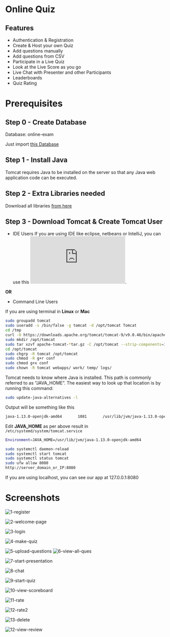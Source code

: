 # Online Quiz

## Features

* Authentication & Registration
* Create & Host your own Quiz
* Add questions manually
* Add questions from CSV
* Participate in a Live Quiz
* Look at the Live Score as you go
* Live Chat with Presenter and other Participants
* Leaderboards
* Quiz Rating

# Prerequisites

## Step 0 - Create Database

Database: online-exam

Just import [this Database](https://github.com/MilindModi/online-quiz/blob/master/online-quiz.sql)

## Step 1 - Install Java

Tomcat requires Java to be installed on the server so that any Java web application code can be executed.

## Step 2 - Extra Libraries needed

Download all libraries [from here](https://github.com/MilindModi/online-quiz/tree/master/dependencies)

## Step 3 - Download Tomcat & Create Tomcat User

 *  IDE Users
 If you are using IDE like eclipse, netbeans or IntelliJ, you can use this ![jar file](https://repo1.maven.org/maven2/org/apache/tomcat/tomcat-catalina/7.0.109/tomcat-catalina-7.0.109.jar).

**OR**
* Command Line Users

If you are using terminal in **Linux** or **Mac**

```bash
sudo groupadd tomcat
sudo useradd -s /bin/false -g tomcat -d /opt/tomcat Tomcat
cd /tmp
curl -O https://downloads.apache.org/tomcat/tomcat-9/v9.0.46/bin/apache-tomcat-9.0.46.tar.gz
sudo mkdir /opt/tomcat
sudo tar xzvf apache-tomcat-*tar.gz -C /opt/tomcat --strip-components=1
cd /opt/tomcat
sudo chgrp -R tomcat /opt/tomcat
sudo chmod -R g+r conf
sudo chmod g+x conf
sudo chown -R tomcat webapps/ work/ temp/ logs/
```

Tomcat needs to know where Java is installed. This path is commonly referred to as “JAVA_HOME”. The easiest way to look up that location is by running this command:
```bash
sudo update-java-alternatives -l
```

Output will be something like this
```bash
java-1.13.0-openjdk-amd64       1081       /usr/lib/jvm/java-1.13.0-openjdk-amd64
```

Edit **JAVA_HOME** as per above result in `/etc/systemd/system/tomcat.service`

```bash
Environment=JAVA_HOME=/usr/lib/jvm/java-1.13.0-openjdk-amd64
```

```bash
sudo systemctl daemon-reload
sudo systemctl start tomcat
sudo systemctl status tomcat
sudo ufw allow 8080
http://server_domain_or_IP:8080
```

If you are using localhost, you can see our app at 127.0.0.1:8080

# Screenshots

![1-register](https://github.com/MilindModi/online-quiz/blob/master/media/1-register.png?raw=true)

![2-welcome-page](https://github.com/MilindModi/online-quiz/blob/master/media/2-welcome-page.png?raw=true)

![3-login](https://github.com/MilindModi/online-quiz/blob/master/media/3-login.png?raw=true)

![4-make-quiz](https://github.com/MilindModi/online-quiz/blob/master/media/4-make-quiz.pn?raw=trueg)


![5-upload-questions](https://github.com/MilindModi/online-quiz/blob/master/media/5-upload-questions-as-csv.png?raw=true)
![6-view-all-ques](https://github.com/MilindModi/online-quiz/blob/master/media/6-view-all-ques.png?raw=true)

![7-start-presentation](https://github.com/MilindModi/online-quiz/blob/master/media/7-start-presentation.png?raw=true)

![8-chat](https://github.com/MilindModi/online-quiz/blob/master/media/8-chat.png?raw=true)

![9-start-quiz](https://github.com/MilindModi/online-quiz/blob/master/media/9-start-quiz.png.png?raw=true)

![10-view-scoreboard](https://github.com/MilindModi/online-quiz/blob/master/media/10-view-scoreboard.png?raw=true)

![11-rate](https://github.com/MilindModi/online-quiz/blob/master/media/11-rate.png?raw=true)

![12-rate2](https://github.com/MilindModi/online-quiz/blob/master/media/12-rate2.png?raw=true)

![13-delete](https://github.com/MilindModi/online-quiz/blob/master/media/13-delete.png?raw=true)

![12-view-review](https://github.com/MilindModi/online-quiz/blob/master/media/14-vew-review.png?raw=true)
